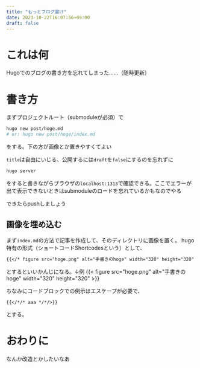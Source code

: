 ```yaml
---
title: "もっとブログ書け"
date: 2023-10-22T16:07:56+09:00
draft: false
---
```


# これは何

Hugoでのブログの書き方を忘れてしまった……（随時更新）

<!--more-->


# 書き方

まずプロジェクトルート（submoduleが必須）で
```bash
hugo new post/hoge.md
# or: hugo new post/hoge/index.md
```
をする。下の方が画像とか置きやすくてよい

`title`は自由にいじる、公開するには`draft`を`false`にするのを忘れずに

```bash
hugo server
```
をすると書きながらブラウザの`localhost:1313`で確認できる。ここでエラーが出て表示できないときはsubmoduleのロードを忘れているかもなのでやる

できたらpushしましょう

## 画像を埋め込む

まず`index.md`の方法で記事を作成して、そのディレクトリに画像を置く。
hugo特有の形式（ショートコードShortcodesという）として、
```md
{{</* figure src="hoge.png" alt="手書きのhoge" width="320" height="320" */>}}
```
とするといいかんじになる。↓例
{{< figure src="hoge.png" alt="手書きのhoge" width="320" height="320" >}}

ちなみにコードブロックでの例示はエスケープが必要で、
```
{{</*/* aaa */*/>}}
```
とする。

# おわりに

なんか改造とかしたいなあ
